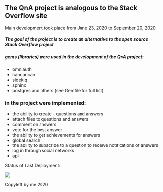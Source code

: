 ## The QnA project is analogous to the Stack Overflow site


Main development took place from June 23, 2020 to September 20, 2020

##### The goal of the project is to create an alternative to the open source Stack Overflow project

##### gems (libraries) were used in the development of the QnA project:
- omniauth
- cancancan
- sidekiq
- sphinx
- postgres
  and others (see Gemfile for full list)

### in the project were implemented:
- the ability to create - questions and answers
- attach files to questions and answers
- comment on answers
- vote for the best answer
- the ability to get achievements for answers
- global search
- the ability to subscribe to a question to receive notifications of answers
- log in through social networks
- api
  
Status of Last Deployment:<br>

<img src="https://github.com/SynthesisOne/QnA/workflows/Rails_tests/badge.svg?branch=master"><br>


Copyleft by me 2020
